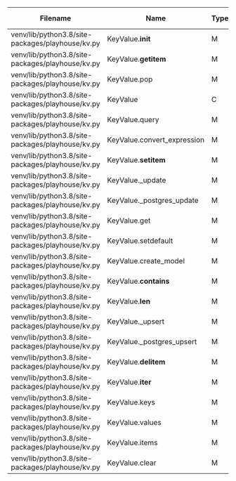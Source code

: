 | Filename | Name | Type | Start:End Line | Complexity | Clasification |
| -------- | ---- | ---- | -------------- | ---------- | ------------- |
| venv/lib/python3.8/site-packages/playhouse/kv.py | KeyValue.__init__ | M | 25:52 | 6 | B |
| venv/lib/python3.8/site-packages/playhouse/kv.py | KeyValue.__getitem__ | M | 81:90 | 5 | A |
| venv/lib/python3.8/site-packages/playhouse/kv.py | KeyValue.pop | M | 159:169 | 3 | A |
| venv/lib/python3.8/site-packages/playhouse/kv.py | KeyValue | C | 15:172 | 2 | A |
| venv/lib/python3.8/site-packages/playhouse/kv.py | KeyValue.query | M | 63:67 | 2 | A |
| venv/lib/python3.8/site-packages/playhouse/kv.py | KeyValue.convert_expression | M | 69:72 | 2 | A |
| venv/lib/python3.8/site-packages/playhouse/kv.py | KeyValue.__setitem__ | M | 105:109 | 2 | A |
| venv/lib/python3.8/site-packages/playhouse/kv.py | KeyValue._update | M | 127:133 | 2 | A |
| venv/lib/python3.8/site-packages/playhouse/kv.py | KeyValue._postgres_update | M | 136:143 | 2 | A |
| venv/lib/python3.8/site-packages/playhouse/kv.py | KeyValue.get | M | 146:150 | 2 | A |
| venv/lib/python3.8/site-packages/playhouse/kv.py | KeyValue.setdefault | M | 152:157 | 2 | A |
| venv/lib/python3.8/site-packages/playhouse/kv.py | KeyValue.create_model | M | 54:61 | 1 | A |
| venv/lib/python3.8/site-packages/playhouse/kv.py | KeyValue.__contains__ | M | 74:76 | 1 | A |
| venv/lib/python3.8/site-packages/playhouse/kv.py | KeyValue.__len__ | M | 78:79 | 1 | A |
| venv/lib/python3.8/site-packages/playhouse/kv.py | KeyValue._upsert | M | 92:95 | 1 | A |
| venv/lib/python3.8/site-packages/playhouse/kv.py | KeyValue._postgres_upsert | M | 98:102 | 1 | A |
| venv/lib/python3.8/site-packages/playhouse/kv.py | KeyValue.__delitem__ | M | 111:113 | 1 | A |
| venv/lib/python3.8/site-packages/playhouse/kv.py | KeyValue.__iter__ | M | 115:116 | 1 | A |
| venv/lib/python3.8/site-packages/playhouse/kv.py | KeyValue.keys | M | 118:119 | 1 | A |
| venv/lib/python3.8/site-packages/playhouse/kv.py | KeyValue.values | M | 121:122 | 1 | A |
| venv/lib/python3.8/site-packages/playhouse/kv.py | KeyValue.items | M | 124:125 | 1 | A |
| venv/lib/python3.8/site-packages/playhouse/kv.py | KeyValue.clear | M | 171:172 | 1 | A |